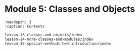 # Module 5: Classes and Objects

```{toctree}
:maxdepth: 3
:caption: Contents

lesson-13-classes-and-objects/index
lesson-14-more-classes-and-modules/index
lesson-15-special-methods-hw4-introduction/index
```

